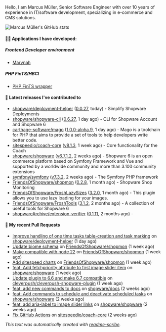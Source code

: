 Hello, I am Marcus Müller, Senior Software Engineer with over 10 years of experience in IT/software development, specializing in e-commerce and CMS solutions.

![Marcus Müller's GitHub stats](https://github-readme-stats-six-peach-60.vercel.app/api?username=M-arcus&show=reviews,prs_merged,prs_merged_percentage&show_icons=true&rank_icon=default&number_format=long&disable_animations=true&cache_seconds=86400)

#### 👨‍💻 Applications I have developed:

##### Frontend Developer environment
- [Marynah](https://github.com/M-arcus/Marynah)

##### PHP FinTS/HBCI
- [PHP FinTS wrapper](https://github.com/M-arcus/php-fints-wrapper)

#### 🔭 Latest releases I've contributed to

- [shopware/deployment-helper](https://github.com/shopware/deployment-helper) ([0.0.27](https://github.com/shopware/deployment-helper/releases/tag/0.0.27), today) - Simplify Shopware Deployments
- [shopware/shopware-cli](https://github.com/shopware/shopware-cli) ([0.6.27](https://github.com/shopware/shopware-cli/releases/tag/0.6.27), 1 day ago) - CLI for Shopware Account and Shopware 6
- [carthage-software/mago](https://github.com/carthage-software/mago) ([1.0.0-alpha.9](https://github.com/carthage-software/mago/releases/tag/1.0.0-alpha.9), 1 day ago) - Mago is a toolchain for PHP that aims to provide a set of tools to help developers write better code.
- [sitespeedio/coach-core](https://github.com/sitespeedio/coach-core) ([v8.1.3](https://github.com/sitespeedio/coach-core/releases/tag/v8.1.3), 1 week ago) - Core functionality for the Coach
- [shopware/shopware](https://github.com/shopware/shopware) ([v6.7.1.2](https://github.com/shopware/shopware/releases/tag/v6.7.1.2), 2 weeks ago) - Shopware 6 is an open commerce platform based on Symfony Framework and Vue and supported by a worldwide community and more than 3.100 community extensions
- [symfony/symfony](https://github.com/symfony/symfony) ([v7.3.2](https://github.com/symfony/symfony/releases/tag/v7.3.2), 2 weeks ago) - The Symfony PHP framework
- [FriendsOfShopware/shopmon](https://github.com/FriendsOfShopware/shopmon) ([0.2.8](https://github.com/FriendsOfShopware/shopmon/releases/tag/0.2.8), 1 month ago) - Shopware Shop Monitoring
- [FriendsOfShopware/FroshLazySizes](https://github.com/FriendsOfShopware/FroshLazySizes) ([3.2.0](https://github.com/FriendsOfShopware/FroshLazySizes/releases/tag/3.2.0), 1 month ago) - This plugin allows you to use lazy loading for your images.
- [FriendsOfShopware/FroshTools](https://github.com/FriendsOfShopware/FroshTools) ([3.1.2](https://github.com/FriendsOfShopware/FroshTools/releases/tag/3.1.2), 2 months ago) - A collection of useful tools for Shopware 6
- [shopwareArchive/extension-verifier](https://github.com/shopwareArchive/extension-verifier) ([0.1.11](https://github.com/shopwareArchive/extension-verifier/releases/tag/0.1.11), 2 months ago) - 

#### 🔨 My recent Pull Requests

- [Improve handling of one time tasks table-creation and task marking](https://github.com/shopware/deployment-helper/pull/59) on [shopware/deployment-helper](https://github.com/shopware/deployment-helper) (1 day ago)
- [Update biome schema](https://github.com/FriendsOfShopware/shopmon/pull/495) on [FriendsOfShopware/shopmon](https://github.com/FriendsOfShopware/shopmon) (1 week ago)
- [Make compatible with node 22](https://github.com/FriendsOfShopware/shopmon/pull/494) on [FriendsOfShopware/shopmon](https://github.com/FriendsOfShopware/shopmon) (1 week ago)
- [Add sitespeed charts](https://github.com/FriendsOfShopware/shopmon/pull/493) on [FriendsOfShopware/shopmon](https://github.com/FriendsOfShopware/shopmon) (1 week ago)
- [feat: Add fetchpriority attribute to first image slider item](https://github.com/shopware/shopware/pull/11703) on [shopware/shopware](https://github.com/shopware/shopware) (1 week ago)
- [Update plugin to 6.6 and make 6.7 compatible](https://github.com/cleverpush/cleverpush-shopware-plugin/pull/2) on [cleverpush/cleverpush-shopware-plugin](https://github.com/cleverpush/cleverpush-shopware-plugin) (1 week ago)
- [feat: add new commands to docs](https://github.com/shopware/docs/pull/1882) on [shopware/docs](https://github.com/shopware/docs) (2 weeks ago)
- [feat: Add commands to schedule and deactivate scheduled tasks](https://github.com/shopware/shopware/pull/11670) on [shopware/shopware](https://github.com/shopware/shopware) (2 weeks ago)
- [feat: add aria-label to image slider links](https://github.com/shopware/shopware/pull/11653) on [shopware/shopware](https://github.com/shopware/shopware) (2 weeks ago)
- [Fix GitHub Actions](https://github.com/sitespeedio/coach-core/pull/131) on [sitespeedio/coach-core](https://github.com/sitespeedio/coach-core) (2 weeks ago)

*This text was automatically created with [readme-scribe](https://github.com/muesli/readme-scribe).*
